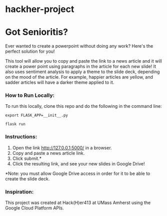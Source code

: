 # hackher-project

# Got Senioritis?

Ever wanted to create a powerpoint without doing any work? Here's the perfect solution for you! 

This tool will allow you to copy and paste the link to a news article and it will create a power point using paragraphs in the article for each new slide! It also uses sentiment analysis to apply a theme to the slide deck, depending on the mood of the article. For example, happier articles are yellow, and sadder articles will have a darker theme applied to it.

### How to Run Locally:

To run this locally, clone this repo and do the following in the command line:

`export FLASK_APP=__init__.py`

`flask run`

### Instructions:

1. Open the link http://127.0.0.1:5000/ in a browser.
2. Copy and paste a news article link.
3. Click submit.*
4. Click the resulting link, and see your new slides in Google Drive!

*Note: you must allow Google Drive access in order for it to be able to create the slide deck.


### Inspiration:
This project was created at Hack(H)er413 at UMass Amherst using the Google Cloud Platform APIs.
